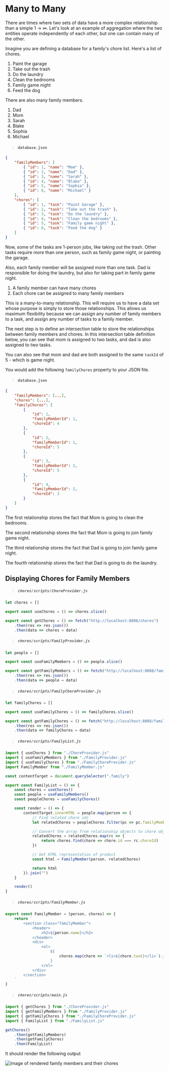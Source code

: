 # Many to Many

There are times where two sets of data have a more complex relationship than a simple 1 -> &infin;. Let's look at an example of aggregation where the two entities operate independently of each other, but one can contain many of the other.

Imagine you are defining a database for a family's chore list. Here's a list of chores.

1. Paint the garage
1. Take out the trash
1. Do the laundry
1. Clean the bedrooms
1. Family game night
1. Feed the dog

There are also many family members.

1. Dad
1. Mom
1. Sarah
1. Blake
1. Sophia
1. Michael

> #### `database.json`

```json
{
    "familyMembers": [
        { "id": 1, "name": "Mom" },
        { "id": 2, "name": "Dad" },
        { "id": 3, "name": "Sarah" },
        { "id": 4, "name": "Blake" },
        { "id": 5, "name": "Sophia" },
        { "id": 6, "name": "Michael" }
    ],
    "chores": [
        { "id": 1, "task": "Paint Garage" },
        { "id": 2, "task": "Take out the trash" },
        { "id": 3, "task": "Do the laundry" },
        { "id": 4, "task": "Clean the bedrooms" },
        { "id": 5, "task": "Family game night" },
        { "id": 6, "task": "Feed the dog" }
    ]
}
```


Now, some of the tasks are 1-person jobs, like taking out the trash. Other tasks require more than one person, such as family game night, or painting the garage.

Also, each family member will be assigned more than one task. Dad is responsible for doing the laundry, but also for taking part in family game night.

1. A family member can have many chores
1. Each chore can be assigned to many family members

This is a many-to-many relationship. This will require us to have a data set whose purpose is simply to store those relationships. This allows us maximum flexibility because we can assign any number of family members to a task, and assign any number of tasks to a family member.

The next step is to define an intersection table to store the relationships between family members and chores. In this intersection table definition below, you can see that mom is assigned to two tasks, and dad is also assigned to two tasks.

You can also see that mom and dad are both assigned to the same `taskId` of 5 - which is game night.

You would add the following `familyChores` property to your JSON file.

> #### `database.json`

```json
{
    "familyMembers": [...],
    "chores": [...],
    "familyChores": [
        {
            "id": 1,
            "familyMemberId": 1,
            "choreId": 4
        },
        {
            "id": 2,
            "familyMemberId": 1,
            "choreId": 5
        },
        {
            "id": 3,
            "familyMemberId": 2,
            "choreId": 5
        },
        {
            "id": 4,
            "familyMemberId": 2,
            "choreId": 3
        }
    ]
}
```

The first relationship stores the fact that Mom is going to clean the bedrooms.

The second relationship stores the fact that Mom is going to join family game night.

The third relationship stores the fact that Dad is going to join family game night.

The fourth relationship stores the fact that Dad is going to do the laundry.

## Displaying Chores for Family Members


> ##### `chores/scripts/ChoreProvider.js`

```js
let chores = []

export const useChores = () => chores.slice()

export const getChores = () => fetch("http://localhost:8088/chores")
    .then(res => res.json())
    .then(data => chores = data)
```


> ##### `chores/scripts/FamilyProvider.js`

```js
let people = []

export const useFamilyMembers = () => people.slice()

export const getFamilyMembers = () => fetch("http://localhost:8088/familymembers")
    .then(res => res.json())
    .then(data => people = data)
```


> ##### `chores/scripts/FamilyChoreProvider.js`

```js
let familyChores = []

export const useFamilyChores = () => familyChores.slice()

export const getFamilyChores = () => fetch("http://localhost:8088/familychores")
    .then(res => res.json())
    .then(data => familyChores = data)
```


> ##### `chores/scripts/FamilyList.js`

```js
import { useChores } from "./ChoreProvider.js"
import { useFamilyMembers } from "./FamilyProvider.js"
import { useFamilyChores } from "./FamilyChoreProvider.js"
import FamilyMember from "./FamilyMember.js"

const contentTarget = document.querySelector(".family")

export const FamilyList = () => {
    const chores = useChores()
    const people = useFamilyMembers()
    const peopleChores = useFamilyChores()

    const render = () => {
        contentTarget.innerHTML = people.map(person => {
            // Find related chore ids
            let relatedChores = peopleChores.filter(pc => pc.familyMemberId === person.id)

            // Convert the array from relationship objects to chore objects
            relatedChores = relatedChores.map(rc => {
                return chores.find(chore => chore.id === rc.choreId)
            })

            // Get HTML representation of product
            const html = FamilyMember(person, relatedChores)

            return html
        }).join("")
    }

    render()
}
```

> ##### `chores/scripts/FamilyMember.js`

```js
export const FamilyMember = (person, chores) => {
    return `
        <section class="familyMember">
            <header>
                <h2>${person.name}</h2>
            </header>
            <div>
                <ol>
                    ${
                        chores.map(chore => `<li>${chore.task}</li>`).join("")
                    }
                </ol>
            </div>
        </section>
    `
}
```

> ##### `chores/scripts/main.js`

```js
import { getChores } from "./ChoreProvider.js"
import { getFamilyMembers } from "./FamilyProvider.js"
import { getFamilyChores } from "./FamilyChoreProvider.js"
import { FamilyList } from "./FamilyList.js"

getChores()
    .then(getFamilyMembers)
    .then(getFamilyChores)
    .then(FamilyList)
```

It should render the following output

![image of rendered family members and their chores](./images/family-chores.png)